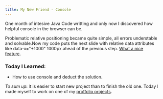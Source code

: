 ```yaml
--- 
title: My New Friend - Console
---
```


One month of intesive Java Code writting and only now I discovered how helpful console in the browser can be.

Problematic relative positioning became quite simple, all errors understable and solvable.Now my code puts the next slide with relative data attributes like data-x="+1000" 1000px ahead of the previous step. [What a nice feature](https://github.com/lipenco/impress.js-relative-positioning/blob/gh-pages/js/relativepositioning.js).

### Today I Learned:
* How to use console and deduct the solution.


_To sum up_:
It is easier to start new project than to finish the old one. Today I made myself to work on one of my [protfolio projects](http://lipen.co/projektpolska.is/).
